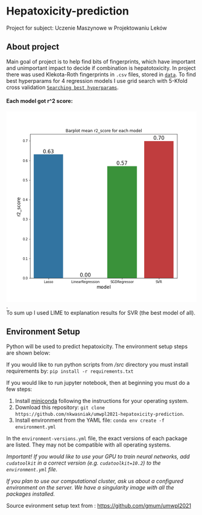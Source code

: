 # Hepatoxicity-prediction

Project for subject: Uczenie Maszynowe w Projektowaniu Leków

## About project

Main goal of project is to help find bits of fingerprints, which have important and unimportant impact to decide if combination is hepatotoxicity. 
In project there was used Klekota-Roth fingerprints in `.csv` files, stored in [`data`](/data). To find best hyperparams for 4 regression models I use grid search with 5-Kfold cross validation [`Searching best hyperparams`](/notebooks/gridsearch_hyperparameters.ipynb). 

#### Each model got r^2 score: 

![R2 score foreach model](/explonations/r2_score_for_each_model.png "R2 score for each model").  
To sum up I used LIME to explanation results for SVR (the best model of all). 

## Environment Setup

Python will be used to predict hepatoxicity. The environment setup steps are shown below:

If you would like to run python scripts from _/src_ directory you must install requirements by: `pip install -r requirements.txt`

If you would like to run jupyter notebook, then at beginning you must do a few steps:

1. Install [miniconda](https://docs.conda.io/en/latest/miniconda.html) following the instructions for your operating system.
2. Download this repository: `git clone https://github.com/nkwasniak/umwpl2021-hepatoxicity-prediction`.
3. Install environment from the YAML file: `conda env create -f environment.yml`

In the `environment-versions.yml` file, the exact versions of each package are listed. They may not be compatible with all operating systems.

_Important! If you would like to use your GPU to train neural networks, add `cudatoolkit` in a correct version (e.g. `cudatoolkit=10.2`) to the `environment.yml` file._

_If you plan to use our computational cluster, ask us about a configured environment on the server. We have a singularity image with all the packages installed._

Source evironment setup text from : https://github.com/gmum/umwpl2021

